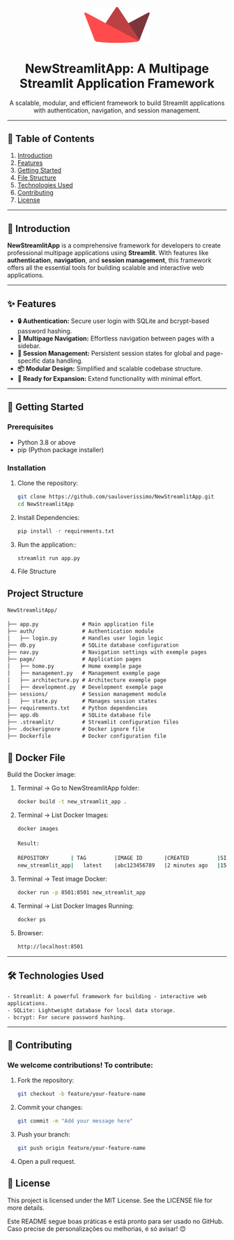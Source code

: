 <p align="center"><img src="logo/Streamlit-Logo-Vector.png" alt="NewStreamlitApp Logo" width="150"/></p>

<h1 align="center">NewStreamlitApp: A Multipage Streamlit Application Framework</h1>

<p align="center">
  A scalable, modular, and efficient framework to build Streamlit applications with authentication, navigation, and session management.
</p>

---

## 📖 Table of Contents

1. [Introduction](#introduction)
2. [Features](#features)
3. [Getting Started](#getting-started)
4. [File Structure](#file-structure)
5. [Technologies Used](#technologies-used)
6. [Contributing](#contributing)
7. [License](#license)

---

## 📌 Introduction

**NewStreamlitApp** is a comprehensive framework for developers to create professional multipage applications using **Streamlit**. With features like **authentication**, **navigation**, and **session management**, this framework offers all the essential tools for building scalable and interactive web applications.

---

## ✨ Features

- **🔒 Authentication:** Secure user login with SQLite and bcrypt-based password hashing.
- **📑 Multipage Navigation:** Effortless navigation between pages with a sidebar.
- **🧵 Session Management:** Persistent session states for global and page-specific data handling.
- **📦 Modular Design:** Simplified and scalable codebase structure.
- **🚀 Ready for Expansion:** Extend functionality with minimal effort.

---

## 🚀 Getting Started

### Prerequisites
- Python 3.8 or above
- pip (Python package installer)

### Installation

1. Clone the repository:
   ```bash
   git clone https://github.com/sauloverissimo/NewStreamlitApp.git
   cd NewStreamlitApp

2. Install Dependencies:
   ```bash
   pip install -r requirements.txt 

3. Run the application::
   ```bash
   streamlit run app.py 

4. File Structure


## Project Structure

````
NewStreamlitApp/

├── app.py              # Main application file
├── auth/               # Authentication module
│   ├── login.py        # Handles user login logic
├── db.py               # SQLite database configuration
├── nav.py              # Navigation settings with exemple pages
├── page/               # Application pages
│   ├── home.py         # Home exemple page
│   ├── management.py   # Management exemple page
│   ├── architecture.py # Architecture exemple page
│   ├── development.py  # Development exemple page
├── sessions/           # Session management module
│   ├── state.py        # Manages session states
├── requirements.txt    # Python dependencies
├── app.db              # SQLite database file
├── .streamlit/         # Streamlit configuration files
├── .dockerignore       # Docker ignore file
├── Dockerfile          # Docker configuration file

````


## 🐳 Docker File
Build the Docker image:

1. Terminal -> Go to NewStreamlitApp folder:
   ```bash
   docker build -t new_streamlit_app .

2. Terminal -> List Docker Images:
   ```bash
   docker images

   Result:

   REPOSITORY       | TAG         |IMAGE ID       |CREATED         |SIZE
   new_streamlit_app|   latest    |abc123456789   |2 minutes ago   |150MB

3. Terminal -> Test image Docker:
   ```bash
   docker run -p 8501:8501 new_streamlit_app

4. Terminal -> List Docker Images Running:
   ```bash
   docker ps

5. Browser:
   ```bash
   http://localhost:8501  
   
---

## 🛠️ Technologies Used
    - Streamlit: A powerful framework for building - interactive web applications.
    - SQLite: Lightweight database for local data storage.
    - bcrypt: For secure password hashing.

---

## 🤝 Contributing
### We welcome contributions! To contribute:

1. Fork the repository:
   ```bash
   git checkout -b feature/your-feature-name

2. Commit your changes:
   ```bash
   git commit -m "Add your message here"

3. Push your branch:
   ```bash
   git push origin feature/your-feature-name

4. Open a pull request.

## 📜 License

This project is licensed under the MIT License. See the LICENSE file for more details.

Este README segue boas práticas e está pronto para ser usado no GitHub. Caso precise de personalizações ou melhorias, é só avisar! 😊

